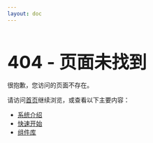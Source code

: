 ```yaml
---
layout: doc
---
```


# 404 - 页面未找到

很抱歉，您访问的页面不存在。

请访问[首页](/cloud-pharmacy-docs/)继续浏览，或查看以下主要内容：

- [系统介绍](/cloud-pharmacy-docs/guide/index.html)
- [快速开始](/cloud-pharmacy-docs/guide/getting-started.html)
- [组件库](/cloud-pharmacy-docs/components/index.html)

<script>
// 自动检测错误链接格式并尝试重定向
export default {
  mounted() {
    const currentPath = window.location.pathname;
    // 检查是否缺少基础路径前缀
    if (!currentPath.includes('/cloud-pharmacy-docs') && 
        currentPath !== '/' && 
        !currentPath.endsWith('.html')) {
      const possibleRedirect = '/cloud-pharmacy-docs' + currentPath + '.html';
      console.log('尝试重定向到:', possibleRedirect);
      setTimeout(() => {
        window.location.href = possibleRedirect;
      }, 2000);
    }
  }
}
</script>

<style>
h1 {
  font-size: 2.5rem;
  margin-bottom: 1rem;
}
</style> 